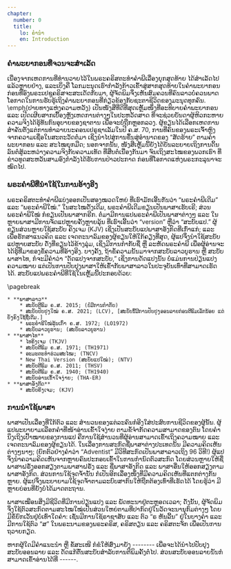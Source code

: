 ```yaml
---
chapter:
  number: 0
  title:
    lo: ຄຳນຳ
    en: Introduction
---
```


### ຄຳພະຍາກອນທີ່ຈວນຈະສຳເລັດ

ເນື່ອງຈາກເຫດການທີ່ທຳນວາຍໄວ້ໃນພຣະຄຣິສຕະທຳຄຳພີເລື່ອງຍຸກສຸດທ້າຍ ໄດ້ສຳເລັດໄປແລ້ວຫຼາຍຢ່າງ, ແລະເບິ່ງຄື ໂລກມະນຸດເຮົາກຳລັງກ້າວເຂົ້າສູ່ສາກສຸດທ້າຍໃນຄຳພະຍາກອນ ກ່ອນທີ່ອົງພຣະເຢຊູຄຣິສຈະສະເດັດກັບມາ, ຜູ້ຈັດພິມຈຶ່ງເຫັນສົມຄວນທີ່ຄົນລາວບໍ່ຄວນພາດໂອກາດໃນການຮັບຮູ້ເຖິງຄຳພະຍາກອນທີ່ກ່ຽວຂ້ອງກັບຊະຕາຊີວິດຂອງມະນຸດທຸກຄົນ. \emph{ປາຍທາງແຫ່ງຄວາມຫວັງ} ເປັນໜັງສືທີ່ດີທີ່ສຸດເຫຼັ້ມໜຶ່ງທີ່ອະທິບາຍຄຳພະຍາກອນ ແລະ ເປີດເຜີຍສາກເບື້ອງຫຼັງເຫດການຕ່າງໆໃນປະຫວັດສາດ ທີ່ຈະຊ່ວຍບັນດາຜູ້ຫິວກະຫາຍຄວາມຈິງໄດ້ຮູ້ທັນກົນອຸບາຍຂອງຊາຕານ ເພື່ອຈະບໍ່ຖືກຫຼອກລວງ. ຜູ້ຂຽນໄດ້ເລືອກເຫດການສຳຄັນຕັ້ງແຕ່ການທຳລາຍນະຄອນເຢຣູຊາເລັມໃນປີ ຄ.ສ. 70, ການທີ່ຄົນຂອງພຣະເຈົ້າຫຼົງຈາກຄວາມເຊື່ອໃນສະຕະວັດຕໍ່ມາ ເຊິ່ງນຳໄປສູ່ການຂຶ້ນສູ່ອຳນາດຂອງ “ສັດຮ້າຍ” ຕາມຄຳພະຍາກອນ ແລະ ສະໄໝຍຸກມືດ; ນອກຈາກນັ້ນ, ໜັງສືເຫຼັ້ມນີ້ຍັງໄດ້ບັນລະຍາຍເຖິງການດິ້ນລົນຕໍ່ສູ້ລະຫວ່າງຄວາມຈິງກັບຄວາມເທັດ ທີ່ສືບຕໍ່ເນື່ອງກັນມາ ຈົນເຖິງສະໄໝຂອງພວກເຮົາ ທີ່ຂ່າວທູດສະຫວັນສາມອົງກຳລັງໄດ້ຮັບການປ່າວປະກາດ ກ່ອນທີ່ໂອກາດແຫ່ງພຣະກະລຸນາຈະໝົດໄປ.

### ພຣະຄຳພີທີ່ນຳໃຊ້ໃນການອ້າງອີງ

ພຣະຄຣິສຕະທຳຄຳພີແບ່ງອອກເປັນສອງໝວດໃຫຍ່ ທີ່ເຮົາມັກເອີ້ນກັນວ່າ “ພຣະຄຳພີເດີມ” ແລະ “ພຣະຄຳພີໃໝ່.” ໃນສະໄໝດັ້ງເດີມ, ພຣະຄຳພີເດີມຂຽນເປັນພາສາເຮັບເຣີ; ສ່ວນພຣະຄຳພີໃໝ່ ກໍຂຽນເປັນພາສາກຣີກ. ຕໍ່ມາມີການແປພຣະຄຳພີເປັນພາສາຕ່າງໆ ແລະ ໃນຫຼາຍພາສາມີການຈັດແປຫຼາຍຄັ້ງຫຼາຍລຸ້ນ ທີ່ເຮົາເອີ້ນວ່າ “version” ຫຼືວ່າ “ສະບັບແປ.” ຜູ້ຂຽນສ່ວນຫຼາຍໃຊ້ສະບັບ ຄິງເຈມ (KJV) ເຊິ່ງເປັນສະບັບແປພາສາອັງກິດທີ່ເກົ່າແກ່; ແລະເພື່ອຮັກສາແນວຄິດ ແລະ ເຈດຕະນາລົມຂອງຜູ້ຂຽນໃຫ້ໃກ້ຄຽງທີ່ສຸດ, ຜູ້ແປຈຶ່ງນຳໃຊ້ສະບັບແປຫຼາຍສະບັບ ດັ່ງທີ່ຂຽນໄວ້ຂ້າງລຸ່ມ, ເຊິ່ງມີການກຳກັບຊື່ ຫຼື ລະຫັດພຣະຄຳພີ ເພື່ອຜູ້ອ່ານຈະໄດ້ຮູ້ທີ່ມາຂອງຂໍ້ຄວາມທີ່ອ້າງອີງ. ບາງຄັ້ງ, ຖ້າຂໍ້ຄວາມນັ້ນມາຈາກສະບັບລາວບູຮານ ຫຼື ສະບັບພາສາໄທ, ກໍຈະມີຄຳວ່າ “ດັດແປງຈາກສະບັບ,” ເຊິ່ງການດັດແປງນັ້ນ ບໍ່ແມ່ນການປ່ຽນແປງຄວາມໝາຍ ແຕ່ເປັນການປັບປຸງພາສາໃຫ້ເຂົ້າກັບພາສາລາວໃນປະຈຸບັນເທົ່າທີ່ສາມາດເຮັດໄດ້. ສະບັບແປພຣະຄຳພີທີ່ໃຊ້ໃນເຫຼັ້ມນີ້ປະກອບດ້ວຍ:

\pagebreak

    * **ພາສາລາວ**
        * ສະບັບຕີພິມ ຄ.ສ. 2015; (ບໍ່ມີການກຳກັບ)
        * ສະບັບປັບປຸງໃໝ່ ຄ.ສ. 2021; (LCV), [ສະບັບນີ້ມີການປັບປຸງອອນລາຍກ່ອນຕີພິມເລັກນ້ອຍ ແຕ່ຍັງຄົງໃຊ້ຊື່ເດີມ.]
        * ພຣະຄຳພີໃໝ່ລຸ້ນເກົ່າ ຄ.ສ. 1972; (LO1972)
        * ສະບັບລາວບູຮານ; (ສະບັບລາວບູຮານ)
    * **ພາສາໄທ**
        * ໄທຄິງເຈມ (TKJV)
        * ສະບັບຕີພິມ ຄ.ສ. 1971; (TH1971)
        * ອະມະຕະທຳຮ່ວມສະໄໝ; (TNCV)
        * New Thai Version (ສະບັບແປໃໝ່); (NTV)
        * ສະບັບຕີພິມ ຄ.ສ. 2011; (THSV)
        * ສະບັບຕີພິມ ຄ.ສ. 1940; (TH1940)
        * ສະບັບອ່ານເຂົ້າໃຈງ່າຍ; (THA-ER)
    * **ພາສາອັງກິດ**
        * ສະບັບຄິງເຈມ; (KJV)

### ການນຳໃຊ້ພາສາ

ພາສາເປັນເລື່ອງທີ່ໃກ້ຕົວ ແລະ ສຳນວນຂອງແຕ່ລະຄົນກໍອີງໃສ່ປະສົບການຊີວິດຂອງຜູ້ນັ້ນ. ຜູ້ແປພະຍາຍາມເລືອກຄຳທີ່ໜ້າອ່ານເຂົ້າໃຈງ່າຍ ຕາມຂໍ້ຈຳກັດຄວາມສາມາດຂອງຕົນ ໂດຍຄຳນຶງເຖິງເປົ້າໝາຍຂອງການແປ ຄືການໃຊ້ສຳນວນທີ່ຜູ້ອ່ານສາມາດເຂົ້າເຖິງຄວາມໝາຍ ແລະ ເຈດຕະນາລົມຂອງຜູ້ຂຽນໄດ້. ໃນເລື່ອງການສະກົດຊື່ພາສາຕ່າງປະເທດນັ້ນ ມີຄວາມຄິດເຫັນຕ່າງໆນາໆ; (ຍົກຕົວຢ່າງຄຳວ່າ “Adventist” ມີວິທີສະກົດເປັນພາສາລາວເຖິງ 96 ວິທີ!) ຜູ້ແປຈຶ່ງນຳຄວາມຄິດເຫັນຈາກຫຼາຍຄົນປະກອບເຂົ້າໃນການກຳນົດຕົວສະກົດ ໂດຍສ່ວນຫຼາຍໃຫ້ຊື່ພາສາຝຣັ່ງອອກສຽງຕາມພາສາຝຣັ່ງ ແລະ ຊື່ພາສາອັງກິດ ແລະ ພາສາອື່ນໃຫ້ອອກສຽງຕາມພາສາອັງກິດ. ສ່ວນການໃຊ້ຈຸດຈ້ຳນັ້ນ ກໍເປັນອີກເລື່ອງໜຶ່ງທີ່ມີຄວາມຄິດເຫັນທີ່ແຕກຕ່າງກັນຫຼາຍ. ຜູ້ແປຈຶ່ງພະຍາຍາມໃຊ້ຈຸດຈ້ຳຕາມລະບົບສາກົນໃຫ້ຖືກຕ້ອງເທົ່າທີ່ເຮັດໄດ້ ໂດຍຮູ້ວ່າ ມີຫຼາຍບ່ອນທີ່ຍັງບໍ່ໄດ້ມາດຕະຖານ.

ພາສາເໝືອນສິ່ງມີຊີວິດທີ່ມີການປ່ຽນແປງ ແລະ ພັດທະນາຢູ່ຕະຫຼອດເວລາ; ດັ່ງນັ້ນ, ຜູ້ຈັດພິມຈຶ່ງໃຊ້ຕົວສະກົດຕາມສະໄໝໃໝ່ເປັນສ່ວນໃຫຍ່ຕາມທີ່ປາກົດຢູ່ໃນວັດຈະນານຸກົມຕ່າງໆ ໂດຍມີຂໍ້ຍົກເວັ້ນຢູ່ບໍ່ເທົ່າໃດຄຳ: ເຊັ່ນມີການໃຊ້ຣາຊາສັບ ແລະ ຕົວ “ຣ ຫັນລີ້ນ” ຢູ່ໃນບາງຄຳ ແລະ ມີການໃຊ້ຕົວ “ສ” ໃນພຣະນາມຂອງພຣະຄຣິສ, ຄຣິສຕຽນ ແລະ ຄຣິສຕະຈັກ ເພື່ອເປັນການຖວາຍກຽດ.

ຫາກຜູ້ໃດມີຄຳແນະນຳ ຫຼື ຂໍ້ສະເໜີ ກໍຂໍໃຫ້ສົ່ງມາຍັງ -------- ເພື່ອຈະໄດ້ນຳໄປປັບປຸງສະບັບອອນລາຍ ແລະ ດັດແກ້ຕົ້ນສະບັບສຳລັບການຕີພິມຄັ້ງຕໍ່ໄປ. ສ່ວນສະບັບອອນລາຍນັ້ນກໍສາມາດເຂົ້າອ່ານໄດ້ທີ່ ------. 
